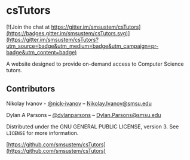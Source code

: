 # csTutors

[![Join the chat at https://gitter.im/smsustem/csTutors](https://badges.gitter.im/smsustem/csTutors.svg)](https://gitter.im/smsustem/csTutors?utm_source=badge&utm_medium=badge&utm_campaign=pr-badge&utm_content=badge)

A website designed to provide on-demand access to Computer Science tutors.


## Contributors

Nikolay Ivanov  - [@nick-ivanov](https://github.com/nick-ivanov) – Nikolay.Ivanov@smsu.edu

Dylan A Parsons – [@dylanparsons](https://github.com/dylanparsons) – Dylan.Parsons@smsu.edu

Distributed under the  GNU GENERAL PUBLIC LICENSE, version 3. See ``LICENSE`` for more information.

[https://github.com/smsustem/csTutors](https://github.com/smsustem/csTutors)
